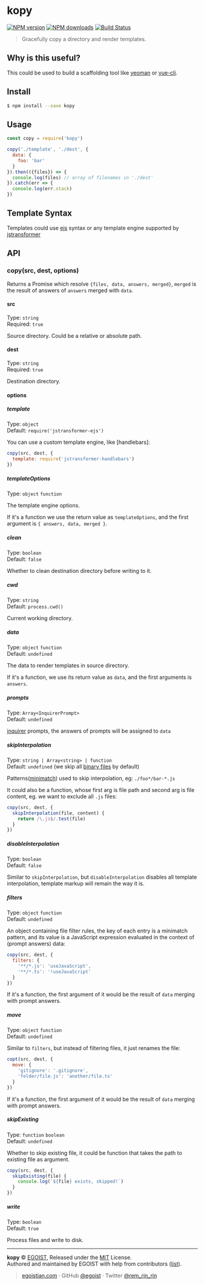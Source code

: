 # kopy

[![NPM version](https://img.shields.io/npm/v/kopy.svg?style=flat)](https://npmjs.com/package/kopy) [![NPM downloads](https://img.shields.io/npm/dm/kopy.svg?style=flat)](https://npmjs.com/package/kopy) [![Build Status](https://img.shields.io/circleci/project/egoist/kopy/master.svg?style=flat)](https://circleci.com/gh/egoist/kopy)

> Gracefully copy a directory and render templates.

## Why is this useful?

This could be used to build a scaffolding tool like [yeoman](https://github.com/yeoman/yeoman) or [vue-cli](https://github.com/vuejs/vue-cli).

## Install

```bash
$ npm install --save kopy
```

## Usage

```js
const copy = require('kopy')

copy('./template', './dest', {
  data: {
    foo: 'bar'
  }
}).then(({files}) => {
  console.log(files) // array of filenames in './dest'
}).catch(err => {
  console.log(err.stack)
})
```

## Template Syntax

Templates could use [ejs](http://ejs.co) syntax or any template engine supported by [jstransformer](https://github.com/jstransformers)

## API

### copy(src, dest, options)

Returns a Promise which resolve `{files, data, answers, merged}`, `merged` is the result of answers of `answers` merged with `data`.

#### src

Type: `string`<br>
Required: `true`

Source directory. Could be a relative or absolute path.

#### dest

Type: `string`<br>
Required: `true`

Destination directory.

#### options

##### template

Type: `object`<br>
Default: `require('jstransformer-ejs')`

You can use a custom template engine, like [handlebars]:

```js
copy(src, dest, {
  template: require('jstransformer-handlebars')
})
```

##### templateOptions

Type: `object` `function`

The template engine options.

If it's a function we use the return value as `templateOptions`, and the first argument is `{ answers, data, merged }`.

##### clean

Type: `boolean`<br>
Default: `false`

Whether to clean destination directory before writing to it.

##### cwd

Type: `string`<br>
Default: `process.cwd()`

Current working directory.

##### data

Type: `object` `function`<br>
Default: `undefined`

The data to render templates in source directory.

If it's a function, we use its return value as `data`, and the first arguments is `answers`.

##### prompts

Type: `Array<InquirerPrompt>`<br>
Default: `undefined`

[inquirer](https://github.com/SBoudrias/Inquirer.js) prompts, the answers of prompts will be assigned to `data`


##### skipInterpolation

Type: `string | Array<string> | function`<br>
Default: `undefined` (we skip all [binary files](https://github.com/sindresorhus/is-binary-path) by default)

Patterns([minimatch](https://github.com/isaacs/minimatch#features)) used to skip interpolation, eg: `./foo*/bar-*.js`

It could also be a function, whose first arg is file path and second arg is file content, eg. we want to exclude all `.js` files:

```js
copy(src, dest, {
  skipInterpolation(file, content) {
    return /\.js$/.test(file)
  }
})
```

##### disableInterpolation

Type: `boolean`<br>
Default: `false`

Similar to `skipInterpolation`, but `disableInterpolation` disables all template interpolation, template markup will remain the way it is.

##### filters

Type: `object` `function`<br>
Default: `undefined`

An object containing file filter rules, the key of each entry is a minimatch pattern, and its value is a JavaScript expression evaluated in the context of (prompt answers) data:

```js
copy(src, dest, {
  filters: {
    '**/*.js': 'useJavaScript',
    '**/*.ts': '!useJavaScript'
  }
})
```

If it's a function, the first argument of it would be the result of `data` merging with prompt answers.

##### move

Type: `object` `function`<br>
Default: `undefined`

Similar to `filters`, but instead of filtering files, it just renames the file:

```js
copt(src, dest, {
  move: {
    'gitignore': '.gitignore',
    'folder/file.js': 'another/file.ts'
  }
})
```

If it's a function, the first argument of it would be the result of `data` merging with prompt answers.

##### skipExisting

Type: `function` `boolean`<br>
Default: `undefined`

Whether to skip existing file, it could be function that takes the path to existing file as argument.

```js
copy(src, dest, {
  skipExisting(file) {
    console.log(`${file} exists, skipped!`)
  }
})
```

##### write

Type: `boolean`<br>
Default: `true`

Process files and write to disk.

---

**kopy** © [EGOIST](https://github.com/egoist), Released under the [MIT](https://egoist.mit-license.org/) License.<br>
Authored and maintained by EGOIST with help from contributors ([list](https://github.com/egoist/kopy/contributors)).

> [egoistian.com](https://egoistian.com) · GitHub [@egoist](https://github.com/egoist) · Twitter [@rem_rin_rin](https://twitter.com/rem_rin_rin)
